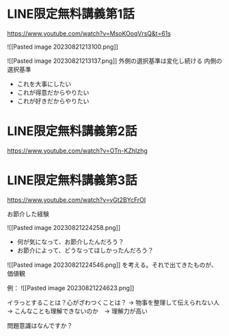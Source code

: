 # LINE限定無料講義第1話

https://www.youtube.com/watch?v=MsoKOoqVrsQ&t=61s

![[Pasted image 20230821213100.png]]

![[Pasted image 20230821213137.png]]
外側の選択基準は変化し続ける
内側の選択基準
- これを大事にしたい
- これが得意だからやりたい
- これが好きだからやりたい

  
# LINE限定無料講義第2話

https://www.youtube.com/watch?v=OTn-KZhIzhg


# LINE限定無料講義第3話

https://www.youtube.com/watch?v=vGt2BYcFrOI

お節介した経験

![[Pasted image 20230821224258.png]]

- 何が気になって、お節介したんだろう？
- お節介によって、どうなってほしかったんだろう？


![[Pasted image 20230821224546.png]]
を考える。それで出てきたものが、価値観

例：
![[Pasted image 20230821224623.png]]

イラっとすることは？心がざわつくことは？
→ 物事を整理して伝えられない人
→ こんなことも理解できないのか　→ 理解力が高い

問題意識はなんですか？
